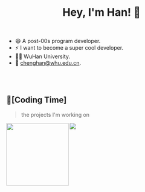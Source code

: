 <!-- ### Hi there 👋 -->

<!--
**chenghancc/chenghancc** is a ✨ _special_ ✨ repository because its `README.md` (this file) appears on your GitHub profile.

Here are some ideas to get you started:

- 🔭 I’m currently working on ...
- 🌱 I’m currently learning ...
- 👯 I’m looking to collaborate on ...
- 🤔 I’m looking for help with ...
- 💬 Ask me about ...
- 📫 How to reach me: ...
- 😄 Pronouns: ...
- ⚡ Fun fact: ...
-->

<h1 align="center">
  Hey, I'm Han! 👋
</h1>

<br/>

- 😄  A post-00s program developer.
- ⚡  I want to become a super cool developer.
- 👨‍🎓  WuHan University.
- 📧  [chenghan@whu.edu.cn](han:chenghan@whu.edu.cn).
<br/>
<br/>

## 🌠[Coding Time]
> the projects I'm working on
<div>
    <img height="165" align="left" src="https://github-readme-stats.vercel.app/api?username=chenghancc&theme=calm&show_icons=true" />
    <img src="https://github-readme-stats.vercel.app/api/top-langs/?username=chenghancc&hide=Jupyter+Notebook,ruby,javascript&theme=calm&langs_count=6" />
</div>

<!-- - 🤔 My ![Visitor Count](https://profile-counter.glitch.me/chenghancc/count.svg) visitors! -->
